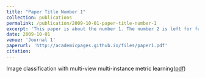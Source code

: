 ```yaml
---
title: "Paper Title Number 1"
collection: publications
permalink: /publication/2009-10-01-paper-title-number-1
excerpt: 'This paper is about the number 1. The number 2 is left for future work.'
date: 2009-10-01
venue: 'Journal 1'
paperurl: 'http://academicpages.github.io/files/paper1.pdf'
citation: 
---
```

Image classification with multi-view multi-instance metric learning([pdf](http://infhighdim.github.io/files/Image_classification_with_multi-view_multi-instance_metric_learning.pdf))

